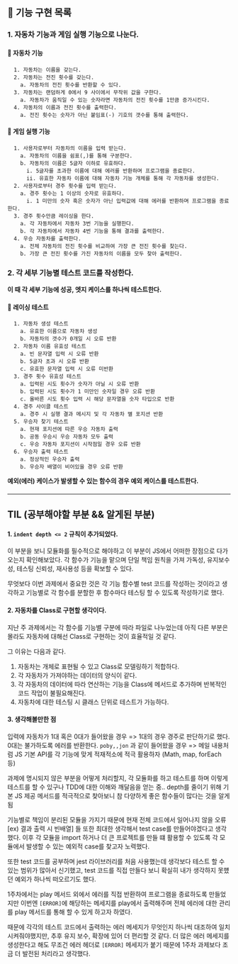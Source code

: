 ## 🚀 기능 구현 목록

### 1. 자동차 기능과 게임 실행 기능으로 나눈다.
#### 🥕 자동차 기능
```
  1. 자동차는 이름을 갖는다.
  2. 자동차는 전진 횟수를 갖는다.
    a. 자동차의 전진 횟수를 반환할 수 있다.
  3. 자동차는 랜덤하게 0에서 9 사이에서 무작위 값을 구한다.
    a. 자동차가 움직일 수 있는 숫자라면 자동차의 전진 횟수를 1만큼 증가시킨다.
  4. 자동차의 이름과 전진 횟수를 출력한다.
    a. 전진 횟수는 숫자가 아닌 붙임표(-) 기호의 갯수를 통해 출력한다.
```
#### 🥕 게임 실행 기능
```
  1. 사용자로부터 자동차의 이름을 입력 받는다.
    a. 자동차의 이름을 쉼표(,)를 통해 구분한다.
    b. 자동차의 이름은 5글자 이하로 유효하다.
      i. 5글자를 초과한 이름에 대해 에러를 반환하며 프로그램을 종료한다.
      ii. 유효한 자동차 이름에 대해 자동차 기능 개체를 통해 각 자동차를 생성한다.
  2. 사용자로부터 경주 횟수를 입력 받는다.
    a. 경주 횟수는 1 이상의 숫자로 유효하다.
      i. 1 미만의 숫자 혹은 숫자가 아닌 입력값에 대해 에러를 반환하며 프로그램을 종료한다.
  3. 경주 횟수만큼 레이싱을 한다.
    a. 각 자동차에서 자동차 3번 기능을 실행한다.
    b. 각 자동차에서 자동차 4번 기능을 통해 결과를 출력한다.
  4. 우승 자동차를 출력한다.
    a. 전체 자동차의 전진 횟수를 비교하여 가장 큰 전진 횟수를 찾는다.
    b. 가장 큰 전진 횟수를 가진 자동차의 이름을 모두 찾아 출력한다.
```
### 2. 각 세부 기능별 테스트 코드를 작성한다.
**이 때 각 세부 기능에 성공, 엣지 케이스를 하나씩 테스트한다.**
#### 🥕 레이싱 테스트
```
  1. 자동차 생성 테스트
    a. 유효한 이름으로 자동차 생성
    b. 자동차의 갯수가 0개일 시 오류 반환
  2. 자동차 이름 유효성 테스트
    a. 빈 문자열 입력 시 오류 반환
    b. 5글자 초과 시 오류 반환
    c. 유효한 문자열 입력 시 오류 미반환
  3. 경주 횟수 유효성 테스트
    a. 입력된 시도 횟수가 숫자가 아닐 시 오류 반환
    b. 입력된 시도 횟수가 1 미만인 숫자일 경우 오류 반환
    c. 올바른 시도 횟수 입력 시 해당 문자열을 숫자 타입으로 반환
  4. 경주 사이클 테스트
    a. 경주 시 실행 결과 메시지 및 각 자동차 별 포지션 반환
  5. 우승자 찾기 테스트
    a. 현재 포지션에 따른 우승 자동차 출력
    b. 공동 우승시 우승 자동차 모두 출력
    c. 우승 자동차 포지션이 시작점일 경우 오류 반환
  6. 우승자 출력 테스트
    a. 정상적인 우승자 출력
    b. 우승자 배열이 비어있을 경우 오류 반환
```

**예외(에러) 케이스가 발생할 수 있는 함수의 경우 예외 케이스를 테스트한다.**
#### 
---
## TIL (공부해야할 부분 && 알게된 부분)

#### 1. `indent depth <= 2` 규칙이 추가되었다.

이 부분을 보니 모듈화를 필수적으로 해야하고 이 부분이 JS에서 어떠한 장점으로 다가오는지 확인해보았다.
각 함수가 기능을 맡으며 단일 책임 원칙을 가져 가독성, 유지보수성, 테스팅 신뢰성, 재사용성 등을 확보할 수 있다.

무엇보다 이번 과제에서 중요한 것은 각 기능 함수별 test 코드를 작성하는 것이라고 생각하고
기능별로 각 함수를 분할한 후 함수마다 테스팅 할 수 있도록 작성하기로 했다.

#### 2. 자동차를 Class로 구현할 생각이다.

지난 주 과제에서는 각 함수를 기능별 구분에 따라 파일로 나누었는데 아직 다른 부분은 몰라도 자동차에 대해선 Class로 구현하는 것이 효율적일 것 같다.

그 이유는 다음과 같다.

1. 자동차는 개체로 표현될 수 있고 Class로 모델링하기 적합하다.
2. 각 자동차가 가져야하는 데이터의 양식이 같다.
3. 각 자동차의 데이터에 따라 연산하는 기능을 Class에 메서드로 추가하며 반복적인 코드 작업이 불필요해진다.
4. 자동차에 대한 테스팅 시 클래스 단위로 테스트가 가능하다.

#### 3. 생각해볼만한 점
입력에 자동차가 1대 혹은 0대가 들어왔을 경우 => 1대의 경우 경주로 판단하기로 했다. 0대는 불가하도록 에러를 반환한다.
`poby,,jon` 과 같이 들어왔을 경우 => 
메일 내용처럼 JS 기본 API를 각 기능에 맞게 적재적소에 적극 활용하자 (Math, map, forEach 등)

과제에 명시되지 않은 부분을 어떻게 처리할지, 각 모듈화를 하고 테스트를 하며 이렇게 테스트를 할 수 있구나 TDD에 대한 이해와 깨달음을 얻는 중..
depth를 줄이기 위해 기본 JS 제공 메서드를 적극적으로 찾아보니 참 다양하게 좋은 함수들이 많다는 것을 알게됨

기능별로 책임이 분리된 모듈을 가지기 때문에 현재 전체 코드에서 일어나지 않을 오류 [ex) 결과 출력 시 빈배열] 들 또한 최대한 생각해서 test case를 만들어야겠다고 생각했다.
이후 각 모듈을 import 하거나 더 큰 프로젝트를 만들 떄 활용할 수 있도록 각 모듈에서 발생할 수 있는 예외적 case를 찾고자 노력했다.

또한 test 코드를 공부하며 jest 라이브러리를 처음 사용했는데 생각보다 테스트 할 수 있는 범위가 많아서 신기했고, 
test 코드를 직접 만들다 보니 확실히 내가 생각하지 못헀던 예외가 하나씩 떠오르기도 했다.

1주차에서는 play 메서드 외에서 에러를 직접 반환하여 프로그램을 종료하도록 만들었지만 이번엔 `[ERROR]`에 해당하는 메세지를 play에서 출력해주며 전체 에러에 대한 관리를
play 메서드를 통해 할 수 있게 하고자 하였다.

때문에 각각의 테스트 코드에서 출력하는 에러 메세지가 무엇인지 하나씩 대조하여 일치시켜줘야했지만, 추후 유지 보수, 확장에 있어 더 편리할 것 같다.
더 많은 에러 메세지를 생성한다고 해도 무조건 에러 헤더로 `[ERROR]` 메세지가 붙기 때문에 1주차 과제보다 조금 더 발전된 처리라고 생각했다.

